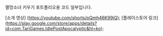 멸망소녀 키우기 포트폴리오용 코드 일부입니다.

[소개 영상] (https://youtube.com/shorts/pQmh46K99jQ);
[플레이스토어 링크] (https://play.google.com/store/apps/details?id=com.TariGames.IdlePostApocalyptic&hl=ko);
